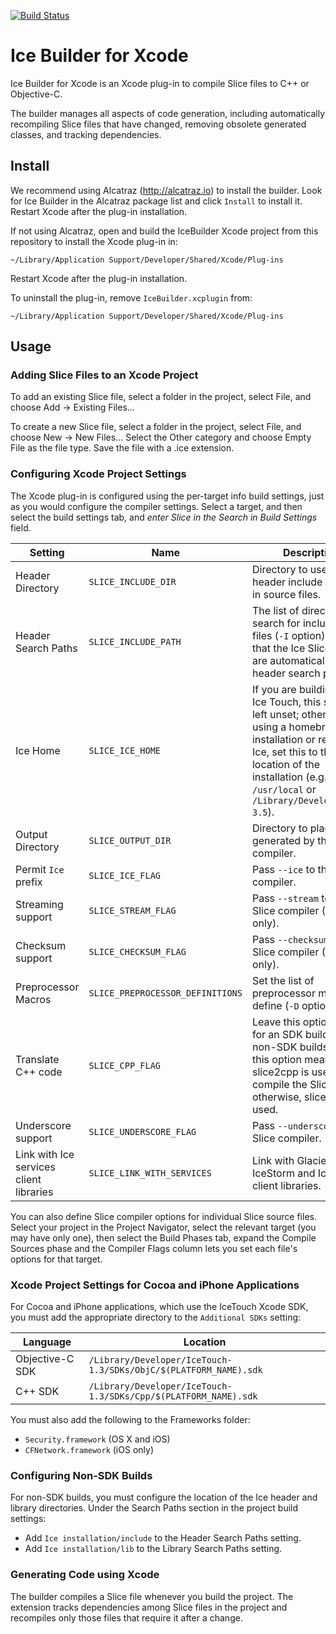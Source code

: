 [![Build Status](https://magnum.travis-ci.com/zeroc-ice/ice-builder-xcode.svg?token=icxd1yE9Nf6WLivZz2vF&branch=master)](https://magnum.travis-ci.com/zeroc-ice/ice-builder-xcode)

# Ice Builder for Xcode
Ice Builder for Xcode is an Xcode plug-in to compile Slice files to
C++ or Objective-C.

The builder manages all aspects of code generation, including
automatically recompiling Slice files that have changed, removing
obsolete generated classes, and tracking dependencies.

## Install

We recommend using Alcatraz (http://alcatraz.io) to install the
builder. Look for Ice Builder in the Alcatraz package list and click
`Install` to install it. Restart Xcode after the plug-in installation.

If not using Alcatraz, open and build the IceBuilder Xcode project
from this repository to install the Xcode plug-in in:
```
~/Library/Application Support/Developer/Shared/Xcode/Plug-ins
```
Restart Xcode after the plug-in installation.

To uninstall the plug-in, remove `IceBuilder.xcplugin` from:
```
~/Library/Application Support/Developer/Shared/Xcode/Plug-ins
```
## Usage

### Adding Slice Files to an Xcode Project

To add an existing Slice file, select a folder in the project, select File, and
choose Add -> Existing Files...

To create a new Slice file, select a folder in the project, select File, and
choose New -> New Files... Select the Other category and choose Empty File as
the file type. Save the file with a .ice extension.

### Configuring Xcode Project Settings

The Xcode plug-in is configured using the per-target info build settings, just
as you would configure the compiler settings. Select a target, and then select
the build settings tab, and *enter Slice in the Search in Build Settings* field.

|Setting|Name|Description|
|-------|--------|-----------|
|Header Directory|`SLICE_INCLUDE_DIR`|Directory to use as the header include directory in source files.|
|Header Search Paths|`SLICE_INCLUDE_PATH`|The list of directories to search for included Slice files (`-I` option). Note that the Ice Slice files are automatically in the header search path|
|Ice Home|`SLICE_ICE_HOME`| If you are building with Ice Touch, this should be left unset; otherwise, if using a homebrew Ice installation or regular Ice, set this to the location of the installation (e.g.: `/usr/local` or `/Library/Developer/Ice-3.5`).|
|Output Directory|`SLICE_OUTPUT_DIR`|Directory to place files generated by the Slice compiler.|
|Permit `Ice` prefix|`SLICE_ICE_FLAG`|Pass `--ice` to the Slice compiler.|
|Streaming support|`SLICE_STREAM_FLAG`|Pass `--stream` to the Slice compiler (C++ only).|
|Checksum support|`SLICE_CHECKSUM_FLAG`|Pass `--checksum` to the Slice compiler (C++ only).|
|Preprocessor Macros|`SLICE_PREPROCESSOR_DEFINITIONS`|Set the list of preprocessor macros to define (`-D` option).|
|Translate C++ code|`SLICE_CPP_FLAG`|Leave this option unset for an SDK build. For non-SDK builds, setting this option means slice2cpp is used to compile the Slice files; otherwise, slice2objc is used.|
|Underscore support|`SLICE_UNDERSCORE_FLAG`|Pass `--underscore` to the Slice compiler.|
|Link with Ice services client libraries|`SLICE_LINK_WITH_SERVICES`|Link with Glacier2, IceStorm and IceGrid client libraries.|

You can also define Slice compiler options for individual Slice source files.
Select your project in the Project Navigator, select the relevant target (you
may have only one), then select the Build Phases tab, expand the Compile
Sources phase and the Compiler Flags column lets you set each file's options
for that target.

### Xcode Project Settings for Cocoa and iPhone Applications

For Cocoa and iPhone applications, which use the IceTouch Xcode SDK, you must
add the appropriate directory to the `Additional SDKs` setting:

| Language        | Location                                               |
 -----------------| -------------------------------------------------------
| Objective-C SDK | `/Library/Developer/IceTouch-1.3/SDKs/ObjC/$(PLATFORM_NAME).sdk` |
| C++ SDK         | `/Library/Developer/IceTouch-1.3/SDKs/Cpp/$(PLATFORM_NAME).sdk`  |

You must also add the following to the Frameworks folder:
- `Security.framework` (OS X and iOS)
- `CFNetwork.framework` (iOS only)

### Configuring Non-SDK Builds

For non-SDK builds, you must configure the location of the Ice header
and library directories. Under the Search Paths section in the project
build settings:
* Add `Ice installation/include` to the Header Search Paths setting.
* Add `Ice installation/lib` to the Library Search Paths setting.

### Generating Code using Xcode

The builder compiles a Slice file whenever you build the project. The
extension tracks dependencies among Slice files in the project and
recompiles only those files that require it after a change.
